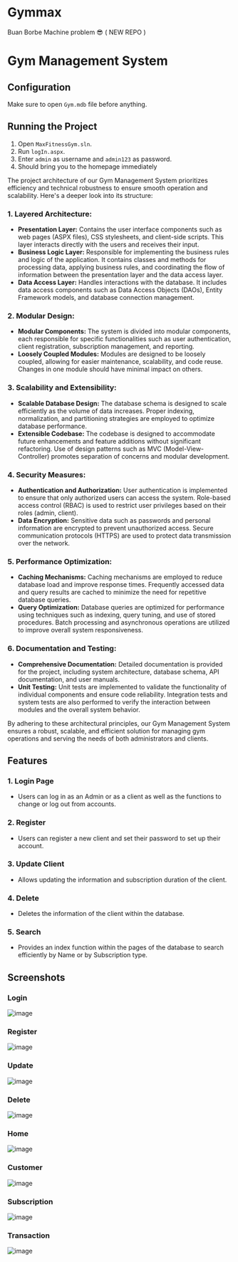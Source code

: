 # Gymmax
Buan Borbe Machine problem 😎 ( NEW REPO )

# Gym Management System

## Configuration
Make sure to open `Gym.mdb` file before anything.

## Running the Project
1. Open `MaxFitnessGym.sln`.
2. Run `logIn.aspx`.
3. Enter `admin` as username and `admin123` as password.
4. Should bring you to the homepage immediately 

The project architecture of our Gym Management System prioritizes efficiency and technical robustness to ensure smooth operation and scalability. Here's a deeper look into its structure:

### 1. Layered Architecture:
   - **Presentation Layer:** Contains the user interface components such as web pages (ASPX files), CSS stylesheets, and client-side scripts. This layer interacts directly with the users and receives their input.
   - **Business Logic Layer:** Responsible for implementing the business rules and logic of the application. It contains classes and methods for processing data, applying business rules, and coordinating the flow of information between the presentation layer and the data access layer.
   - **Data Access Layer:** Handles interactions with the database. It includes data access components such as Data Access Objects (DAOs), Entity Framework models, and database connection management.

### 2. Modular Design:
   - **Modular Components:** The system is divided into modular components, each responsible for specific functionalities such as user authentication, client registration, subscription management, and reporting.
   - **Loosely Coupled Modules:** Modules are designed to be loosely coupled, allowing for easier maintenance, scalability, and code reuse. Changes in one module should have minimal impact on others.

### 3. Scalability and Extensibility:
   - **Scalable Database Design:** The database schema is designed to scale efficiently as the volume of data increases. Proper indexing, normalization, and partitioning strategies are employed to optimize database performance.
   - **Extensible Codebase:** The codebase is designed to accommodate future enhancements and feature additions without significant refactoring. Use of design patterns such as MVC (Model-View-Controller) promotes separation of concerns and modular development.

### 4. Security Measures:
   - **Authentication and Authorization:** User authentication is implemented to ensure that only authorized users can access the system. Role-based access control (RBAC) is used to restrict user privileges based on their roles (admin, client).
   - **Data Encryption:** Sensitive data such as passwords and personal information are encrypted to prevent unauthorized access. Secure communication protocols (HTTPS) are used to protect data transmission over the network.

### 5. Performance Optimization:
   - **Caching Mechanisms:** Caching mechanisms are employed to reduce database load and improve response times. Frequently accessed data and query results are cached to minimize the need for repetitive database queries.
   - **Query Optimization:** Database queries are optimized for performance using techniques such as indexing, query tuning, and use of stored procedures. Batch processing and asynchronous operations are utilized to improve overall system responsiveness.

### 6. Documentation and Testing:
   - **Comprehensive Documentation:** Detailed documentation is provided for the project, including system architecture, database schema, API documentation, and user manuals.
   - **Unit Testing:** Unit tests are implemented to validate the functionality of individual components and ensure code reliability. Integration tests and system tests are also performed to verify the interaction between modules and the overall system behavior.

By adhering to these architectural principles, our Gym Management System ensures a robust, scalable, and efficient solution for managing gym operations and serving the needs of both administrators and clients.

## Features
### 1. Login Page
- Users can log in as an Admin or as a client as well as the functions to change or log out from accounts.

### 2. Register
- Users can register a new client and set their password to set up their account.

### 3. Update Client
- Allows updating the information and subscription duration of the client.

### 4. Delete
- Deletes the information of the client within the database.

### 5. Search
- Provides an index function within the pages of the database to search efficiently by Name or by Subscription type.


## Screenshots
### Login
![image](https://github.com/PauBuan/Gymmax/assets/154594654/f3cb378a-f880-4113-94c3-063ec97ddc0d)

### Register
![image](https://github.com/PauBuan/Gymmax/assets/154594654/bae8101d-8e21-4de6-9c4f-f277760542c1)

### Update
![image](https://github.com/PauBuan/Gymmax/assets/154594654/48f148f0-2d92-41ac-9b07-0acb7ee02aa6)

### Delete
![image](https://github.com/PauBuan/Gymmax/assets/154594654/14380999-4c31-4eaa-8e26-5477ce012666)

### Home
![image](https://github.com/PauBuan/Gymmax/assets/154594654/79ba1b92-c885-4a11-8452-51c5249797ad)

### Customer
![image](https://github.com/PauBuan/Gymmax/assets/154594654/8efd1510-6442-44a6-9982-0b9fd65d510b)

### Subscription
![image](https://github.com/PauBuan/Gymmax/assets/154594654/ec500b1c-66e1-4483-aa26-a5d3a4ea987b)

### Transaction
![image](https://github.com/PauBuan/Gymmax/assets/154594654/e8ca05ab-5289-449e-b9a2-db679da7f0e7)

